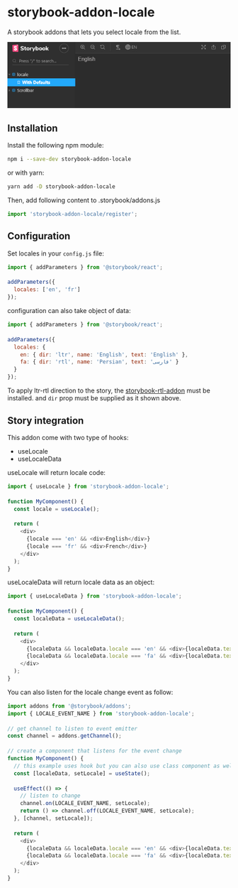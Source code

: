 # storybook-addon-locale

A storybook addons that lets you select locale from the list.

![Example](./example.gif)

## Installation

Install the following npm module:

```sh
npm i --save-dev storybook-addon-locale
```

or with yarn:

```sh
yarn add -D storybook-addon-locale
```

Then, add following content to .storybook/addons.js

```js
import 'storybook-addon-locale/register';
```

## Configuration

Set locales in your `config.js` file:

```js
import { addParameters } from '@storybook/react';

addParameters({
  locales: ['en', 'fr']
});
```

configuration can also take object of data:

```js
import { addParameters } from '@storybook/react';

addParameters({
  locales: {
    en: { dir: 'ltr', name: 'English', text: 'English' },
    fa: { dir: 'rtl', name: 'Persian', text: 'فارسی' }
  }
});
```

To apply ltr-rtl direction to the story, the [storybook-rtl-addon](https://www.npmjs.com/package/storybook-rtl-addon) must be installed. and `dir` prop must be supplied as it shown above.

## Story integration

This addon come with two type of hooks:

- useLocale
- useLocaleData

useLocale will return locale code:

```js
import { useLocale } from 'storybook-addon-locale';

function MyComponent() {
  const locale = useLocale();

  return (
    <div>
      {locale === 'en' && <div>English</div>}
      {locale === 'fr' && <div>French</div>}
    </div>
  );
}
```

useLocaleData will return locale data as an object:

```js
import { useLocaleData } from 'storybook-addon-locale';

function MyComponent() {
  const localeData = useLocaleData();

  return (
    <div>
      {localeData && localeData.locale === 'en' && <div>{localeData.text}</div>}
      {localeData && localeData.locale === 'fa' && <div>{localeData.text}</div>}
    </div>
  );
}
```

You can also listen for the locale change event as follow:

```js
import addons from '@storybook/addons';
import { LOCALE_EVENT_NAME } from 'storybook-addon-locale';

// get channel to listen to event emitter
const channel = addons.getChannel();

// create a component that listens for the event change
function MyComponent() {
  // this example uses hook but you can also use class component as well
  const [localeData, setLocale] = useState();

  useEffect(() => {
    // listen to change
    channel.on(LOCALE_EVENT_NAME, setLocale);
    return () => channel.off(LOCALE_EVENT_NAME, setLocale);
  }, [channel, setLocale]);

  return (
    <div>
      {localeData && localeData.locale === 'en' && <div>{localeData.text}</div>}
      {localeData && localeData.locale === 'fa' && <div>{localeData.text}</div>}
    </div>
  );
}
```
